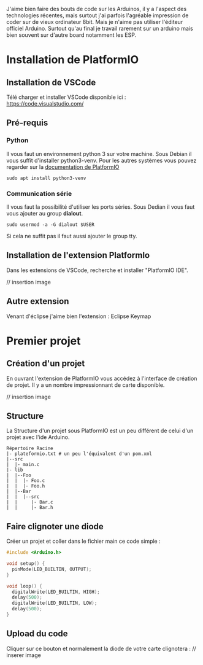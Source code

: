 

J'aime bien faire des bouts de code sur les Arduinos, il y a l'aspect des technologies récentes, 
mais surtout j'ai parfois l'agréable impression de coder sur de vieux ordinateur 8bit. 
Mais je n'aime pas utiliser l'éditeur officiel Arduino. 
Surtout qu'au final je travail rarement sur un arduino mais bien souvent sur d'autre board notamment les ESP.

# Installation de PlatformIO

## Installation de VSCode
Télé charger et installer VSCode disponible ici : https://code.visualstudio.com/

## Pré-requis
### Python
Il vous faut un environnement python 3 sur votre machine. Sous Debian il vous suffit d'installer python3-venv.
Pour les autres systèmes vous pouvez regarder sur la [documentation de PlatformIO](https://docs.platformio.org/en/latest/faq/install-python.html)

~~~shell
sudo apt install python3-venv
~~~

### Communication série
Il vous faut la possibilité d'utiliser les ports séries. Sous Dedian il vous faut vous ajouter au group __dialout__.

~~~shell
sudo usermod -a -G dialout $USER
~~~

Si cela ne suffit pas il faut aussi ajouter le group tty.

## Installation de l'extension PlatformIo
Dans les extensions de VSCode, recherche et installer "PlatformIO IDE".

// insertion image

## Autre extension

Venant d'éclipse j'aime bien l'extension : Eclipse Keymap

# Premier projet

## Création d'un projet

En ouvrant l'extension de PlatformIO vous accédez à l'interface de création de projet.
Il y a un nombre impressionnant de carte disponible. 

// insertion image

## Structure

La Structure d'un projet sous PlatformIO est un peu différent de celui d'un projet avec l'ide Arduino. 

~~~
Répertoire Racine 
|- plateformio.txt # un peu l'équivalent d'un pom.xml
|--src
|  |- main.c
|- lib
|  |--Foo
|  |  |- Foo.c
|  |  |- Foo.h
|  |--Bar
|  |  |--src
|  |     |- Bar.c
|  |     |- Bar.h
~~~

## Faire clignoter une diode 

Créer un projet et coller dans le fichier main ce code simple :

~~~cpp
#include <Arduino.h>

void setup() {
  pinMode(LED_BUILTIN, OUTPUT);
}

void loop() {
  digitalWrite(LED_BUILTIN, HIGH);
  delay(500);
  digitalWrite(LED_BUILTIN, LOW);
  delay(500);
}
~~~

## Upload du code

Cliquer sur ce bouton et normalement la diode de votre carte clignotera : 
// inserer image

